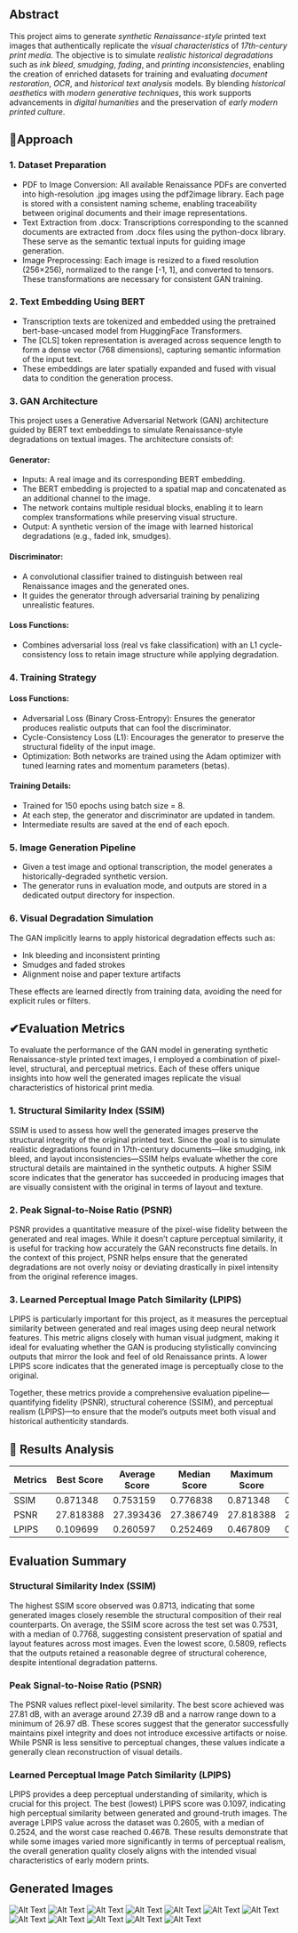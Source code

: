 ## Abstract

This project aims to generate *synthetic Renaissance-style* printed text images that authentically replicate the *visual characteristics* of *17th-century print media*. The objective is to simulate *realistic historical degradations* such as *ink bleed*, *smudging*, *fading*, and *printing inconsistencies*, enabling the creation of enriched datasets for training and evaluating *document restoration*, *OCR*, and *historical text analysis* models. By blending *historical aesthetics* with *modern generative techniques*, this work supports advancements in *digital humanities* and the preservation of *early modern printed culture*.

## 🔎Approach

### 1. Dataset Preparation
* PDF to Image Conversion: All available Renaissance PDFs are converted into high-resolution .jpg images using the pdf2image library. Each page is stored with a consistent naming scheme, enabling traceability between original documents and their image representations.
* Text Extraction from .docx: Transcriptions corresponding to the scanned documents are extracted from .docx files using the python-docx library. These serve as the semantic textual inputs for guiding image generation.
* Image Preprocessing: Each image is resized to a fixed resolution (256×256), normalized to the range [-1, 1], and converted to tensors. These transformations are necessary for consistent GAN training.


### 2. Text Embedding Using BERT
* Transcription texts are tokenized and embedded using the pretrained bert-base-uncased model from HuggingFace Transformers.
* The [CLS] token representation is averaged across sequence length to form a dense vector (768 dimensions), capturing semantic information of the input text.
* These embeddings are later spatially expanded and fused with visual data to condition the generation process.


### 3. GAN Architecture
This project uses a Generative Adversarial Network (GAN) architecture guided by BERT text embeddings to simulate Renaissance-style degradations on textual images. The architecture consists of:
#### Generator:
* Inputs: A real image and its corresponding BERT embedding.
* The BERT embedding is projected to a spatial map and concatenated as an additional channel to the image.
* The network contains multiple residual blocks, enabling it to learn complex transformations while preserving visual structure.
* Output: A synthetic version of the image with learned historical degradations (e.g., faded ink, smudges).
#### Discriminator:
* A convolutional classifier trained to distinguish between real Renaissance images and the generated ones.
* It guides the generator through adversarial training by penalizing unrealistic features.
#### Loss Functions: 
* Combines adversarial loss (real vs fake classification) with an L1 cycle-consistency loss to retain image structure while applying degradation.


### 4. Training Strategy
#### Loss Functions:
* Adversarial Loss (Binary Cross-Entropy): Ensures the generator produces realistic outputs that can fool the discriminator.
* Cycle-Consistency Loss (L1): Encourages the generator to preserve the structural fidelity of the input image.
* Optimization: Both networks are trained using the Adam optimizer with tuned learning rates and momentum parameters (betas).
#### Training Details:
* Trained for 150 epochs using batch size = 8.
* At each step, the generator and discriminator are updated in tandem.
* Intermediate results are saved at the end of each epoch.


### 5. Image Generation Pipeline
* Given a test image and optional transcription, the model generates a historically-degraded synthetic version.
* The generator runs in evaluation mode, and outputs are stored in a dedicated output directory for inspection.

### 6. Visual Degradation Simulation
The GAN implicitly learns to apply historical degradation effects such as:
* Ink bleeding and inconsistent printing
* Smudges and faded strokes
* Alignment noise and paper texture artifacts

These effects are learned directly from training data, avoiding the need for explicit rules or filters.


## ✔Evaluation Metrics 
To evaluate the performance of the GAN model in generating synthetic Renaissance-style printed text images, I employed a combination of pixel-level, structural, and perceptual metrics. Each of these offers unique insights into how well the generated images replicate the visual characteristics of historical print media.
### 1. Structural Similarity Index (SSIM)
SSIM is used to assess how well the generated images preserve the structural integrity of the original printed text. Since the goal is to simulate realistic degradations found in 17th-century documents—like smudging, ink bleed, and layout inconsistencies—SSIM helps evaluate whether the core structural details are maintained in the synthetic outputs. A higher SSIM score indicates that the generator has succeeded in producing images that are visually consistent with the original in terms of layout and texture.
### 2. Peak Signal-to-Noise Ratio (PSNR)
PSNR provides a quantitative measure of the pixel-wise fidelity between the generated and real images. While it doesn’t capture perceptual similarity, it is useful for tracking how accurately the GAN reconstructs fine details. In the context of this project, PSNR helps ensure that the generated degradations are not overly noisy or deviating drastically in pixel intensity from the original reference images.
### 3. Learned Perceptual Image Patch Similarity (LPIPS)
LPIPS is particularly important for this project, as it measures the perceptual similarity between generated and real images using deep neural network features. This metric aligns closely with human visual judgment, making it ideal for evaluating whether the GAN is producing stylistically convincing outputs that mirror the look and feel of old Renaissance prints. A lower LPIPS score indicates that the generated image is perceptually close to the original.


Together, these metrics provide a comprehensive evaluation pipeline—quantifying fidelity (PSNR), structural coherence (SSIM), and perceptual realism (LPIPS)—to ensure that the model’s outputs meet both visual and historical authenticity standards.


## 👀 Results Analysis



| Metrics  | Best Score   | Average Score |  Median Score|   Maximum Score|   Minimum Score| 
|---------|----------|---------|---------|---------|---------|  
|SSIM       |        0.871348     |       0.753159|       0.776838|     0.871348|     0.580901|
|PSNR      |      27.818388       |     27.393436|       27.386749|     27.818388|      26.969746|
|LPIPS            |      0.109699        |   0.260597|       0.252469|     0.467809|      0.109699|

## Evaluation Summary

### Structural Similarity Index (SSIM)
The highest SSIM score observed was 0.8713, indicating that some generated images closely resemble the structural composition of their real counterparts. On average, the SSIM score across the test set was 0.7531, with a median of 0.7768, suggesting consistent preservation of spatial and layout features across most images. Even the lowest score, 0.5809, reflects that the outputs retained a reasonable degree of structural coherence, despite intentional degradation patterns.

### Peak Signal-to-Noise Ratio (PSNR)
The PSNR values reflect pixel-level similarity. The best score achieved was 27.81 dB, with an average around 27.39 dB and a narrow range down to a minimum of 26.97 dB. These scores suggest that the generator successfully maintains pixel integrity and does not introduce excessive artifacts or noise. While PSNR is less sensitive to perceptual changes, these values indicate a generally clean reconstruction of visual details.

### Learned Perceptual Image Patch Similarity (LPIPS)
LPIPS provides a deep perceptual understanding of similarity, which is crucial for this project. The best (lowest) LPIPS score was 0.1097, indicating high perceptual similarity between generated and ground-truth images. The average LPIPS value across the dataset was 0.2605, with a median of 0.2524, and the worst case reached 0.4678. These results demonstrate that while some images varied more significantly in terms of perceptual realism, the overall generation quality closely aligns with the intended visual characteristics of early modern prints.




## Generated Images

![Alt Text](GEN_IMAGES/54.jpg)
![Alt Text](GEN_IMAGES/27.jpg)
![Alt Text](GEN_IMAGES/13.jpg)
![Alt Text](GEN_IMAGES/17.jpg)
![Alt Text](GEN_IMAGES/2.jpg)
![Alt Text](GEN_IMAGES/37.jpg)
![Alt Text](GEN_IMAGES/49.jpg)
![Alt Text](GEN_IMAGES/5.jpg)
![Alt Text](GEN_IMAGES/9.jpg)
![Alt Text](GEN_IMAGES/fake_img_109.png)
![Alt Text](GEN_IMAGES/fake_img_116.png)
![Alt Text](GEN_IMAGES/fake_img_141.png)





















